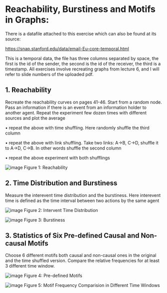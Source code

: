 # Reachability, Burstiness and Motifs in Graphs:
There is a datafile attached to this exercise which can also be found at its source:

https://snap.stanford.edu/data/email-Eu-core-temporal.html

This is a temporal data, the file has three columns separated by space, the first is the id of the sender, the second is the id of the receiver, the third is a timestamp. All exercises involve recreating graphs from lecture 6, and I will refer to slide numbers of the uploaded pdf.

## 1. Reachability

Recreate the reachability curves on pages 41-46. Start from a random node. Pass an information if there is an event from an information holder to another agent. Repeat the experiment few dozen times with different sources and plot the average

• repeat the above with time shuffling. Here randomly shuffle the third column

• repeat the above with link shuffling. Take two links: A->B, C->D, shuffle it to A->D, C->B. In other words shuffle the second column

• repeat the above experiment with both shufflings

![image](https://github.com/eva-vision/Reachability-Burstiness-Motifs-in-Graphs/assets/52841811/56cd6822-a811-4221-aff4-46211bcf8bcb)
Figure 1: Reachability

## 2. Time Distribution and Burstiness

Measure the interevent time distribution and the burstiness. Here interevent time is defined as the time interval between two actions by the same agent


![image](https://github.com/eva-vision/Reachability-Burstiness-Motifs-in-Graphs/assets/52841811/28de79d4-655a-4306-95e5-b4c323874f25)
Figure 2: Intervent Time Distribution

![image](https://github.com/eva-vision/Reachability-Burstiness-Motifs-in-Graphs/assets/52841811/ea189487-63d1-4f4c-95f4-c7cf87ed2063)
Figure 3: Burstiness


## 3. Statistics of Six Pre-defined Causal and Non-causal Motifs

Choose 6 different motifs both causal and non-causal ones in the original and the time shuffled version. Compare the relative frequencies for at least 3 different time window.

![image](https://github.com/eva-vision/Reachability-Burstiness-Motifs-in-Graphs/assets/52841811/1bed7266-ed1a-438c-9b6c-b860dc72e068)
Figure 4: Pre-defined Motifs

![image](https://github.com/eva-vision/Reachability-Burstiness-Motifs-in-Graphs/assets/52841811/fd0beeb0-a030-4175-8a7f-2f10a5a8a650)
Figure 5: Motif Frequency Comparision in Different Time Windows
